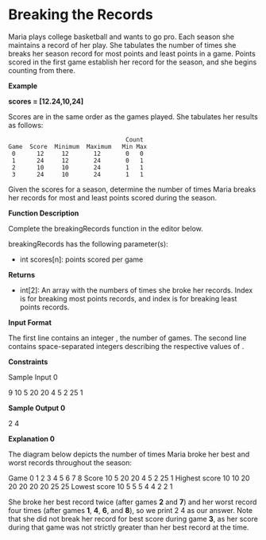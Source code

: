 # Breaking the Records

Maria plays college basketball and wants to go pro. Each season she maintains a record of her play. She tabulates the number of times she breaks her season record for most points and least points in a game. Points scored in the first game establish her record for the season, and she begins counting from there.

**Example**

**scores = [12.24,10,24]**

Scores are in the same order as the games played. She tabulates her results as follows:

                                     Count
    Game  Score  Minimum  Maximum   Min Max
     0      12     12       12       0   0
     1      24     12       24       0   1
     2      10     10       24       1   1
     3      24     10       24       1   1
Given the scores for a season, determine the number of times Maria breaks her records for most and least points scored during the season.

**Function Description**

Complete the breakingRecords function in the editor below.

breakingRecords has the following parameter(s):

* int scores[n]: points scored per game

**Returns**

* int[2]: An array with the numbers of times she broke her records. Index  is for breaking most points records, and index  is for breaking least points records.

**Input Format**

The first line contains an integer , the number of games.
The second line contains  space-separated integers describing the respective values of .

**Constraints**

Sample Input 0

9
10 5 20 20 4 5 2 25 1

**Sample Output 0**

2 4

**Explanation 0**

The diagram below depicts the number of times Maria broke her best and worst records throughout the season:

Game            0   1   2   3   4   5   6   7   8
Score           10  5   20  20  4   5   2   25  1
Highest score   10  10  20  20  20  20  20  25  25
Lowest score    10  5   5   5   4   4   2   2   1

She broke her best record twice (after games **2** and **7**) and her worst record four times (after games **1**, **4**, **6**, and **8**), so we print 2 4 as our answer. Note that she did not break her record for best score during game **3**, as her score during that game was not strictly greater than her best record at the time.